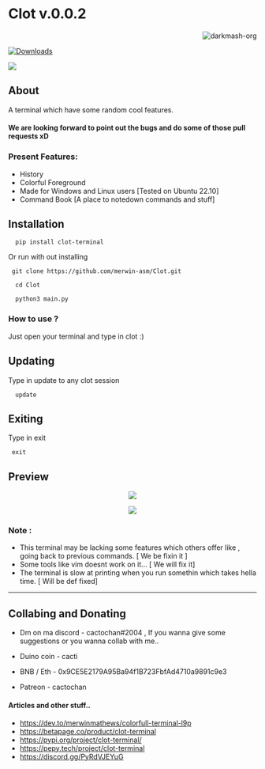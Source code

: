 # Clot v.0.0.2

<p align="right"> <img src="https://komarev.com/ghpvc/?username=merwin-asm-clot&label=Project%20views&color=0e75b6&style=flat" alt="darkmash-org" /> </p>

[![Downloads](https://static.pepy.tech/badge/clot-terminal)](https://pepy.tech/project/clot-terminal)
 
<img src="https://media.discordapp.net/attachments/951417646191083551/1090963610383167528/image.png?width=500&height=250">

## About
A terminal which have some random cool features.

#### We are looking forward to point out the bugs and do some of those pull requests xD

### Present Features:

 - History
 - Colorful Foreground
 - Made for Windows and Linux users \[Tested on Ubuntu 22.10]
 - Command Book \[A place to notedown commands and stuff]

## Installation

```
  pip install clot-terminal
```

Or run with out installing

```
 git clone https://github.com/merwin-asm/Clot.git
```

```    
  cd Clot
```

```
  python3 main.py
```

### How to use ?

Just open your terminal and type in clot :)

## Updating

Type in update to any clot session

```
  update
```

## Exiting

Type in exit

``` 
 exit
```

## Preview
<p align="center">
<img src="https://media.discordapp.net/attachments/951417646191083551/1090967924220633168/image.png">
</p>

<p align="center">
<img src="https://cdn.discordapp.com/attachments/951417646191083551/1090291584207159366/image.png">
</p>

### Note :
  - This terminal may be lacking some features which others offer like , going back to previous commands. \[ We be fixin it ]
  - Some tools like vim doesnt work on it... \[ We will fix it]
  - The terminal is slow at printing when you run somethin which takes hella time. \[ Will be def fixed]
  
<hr>

## Collabing and Donating

- Dm on ma discord - cactochan#2004 , If you wanna give some suggestions or you wanna collab with me..

- Duino coin - cacti

- BNB / Eth - 0x9CE5E2179A95Ba94f1B723FbfAd4710a9891c9e3

- Patreon - cactochan

#### Articles and other stuff..
 - https://dev.to/merwinmathews/colorfull-terminal-l9p
 - https://betapage.co/product/clot-terminal
 - https://pypi.org/project/clot-terminal/
 - https://pepy.tech/project/clot-terminal
 - https://discord.gg/PyRdVJEYuG
 
